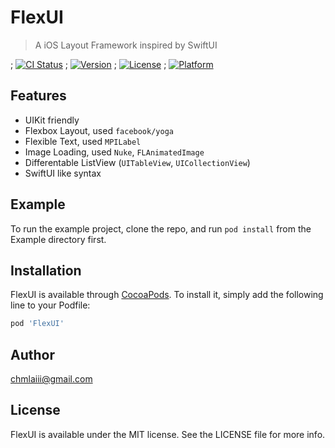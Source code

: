 # FlexUI
> A iOS Layout Framework inspired by SwiftUI

; [![CI Status](https://img.shields.io/travis/chmlaiii@gmail.com/FlexUI.svg?style=flat)](https://travis-ci.org/chmlaiii@gmail.com/FlexUI)
; [![Version](https://img.shields.io/cocoapods/v/FlexUI.svg?style=flat)](https://cocoapods.org/pods/FlexUI)
; [![License](https://img.shields.io/cocoapods/l/FlexUI.svg?style=flat)](https://cocoapods.org/pods/FlexUI)
; [![Platform](https://img.shields.io/cocoapods/p/FlexUI.svg?style=flat)](https://cocoapods.org/pods/FlexUI)

## Features
* UIKit friendly
* Flexbox Layout, used `facebook/yoga`
* Flexible Text, used `MPILabel`
* Image Loading, used `Nuke`, `FLAnimatedImage`
* Differentable ListView (`UITableView`, `UICollectionView`)
* SwiftUI like syntax

## Example

To run the example project, clone the repo, and run `pod install` from the Example directory first.

## Installation

FlexUI is available through [CocoaPods](https://cocoapods.org). To install
it, simply add the following line to your Podfile:

```ruby
pod 'FlexUI'
```

## Author

chmlaiii@gmail.com

## License

FlexUI is available under the MIT license. See the LICENSE file for more info.
